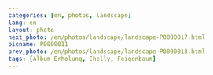 ```yaml
---
categories: [en, photos, landscape]
lang: en
layout: photo
next_photo: /en/photos/landscape/landscape-P0000017.html
picname: P0000011
prev_photo: /en/photos/landscape/landscape-P0000013.html
tags: [Album Erholung, Chelly, Feigenbaum]
---
```

